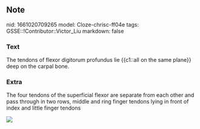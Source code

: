 ## Note
nid: 1661020709265
model: Cloze-chrisc-ff04e
tags: GSSE::!Contributor::Victor_Liu
markdown: false

### Text
The tendons of flexor digitorum profundus lie {{c1::all on the same plane}} deep on the carpal bone.

### Extra
The four tendons of the superficial flexor are separate from each
other and pass through in two rows, middle and ring finger tendons
lying in front of index and little finger tendons
<div><img src=
"paste-4372893de03b7e3a43d90689a9966458f9eddb9a.jpg"></div>
